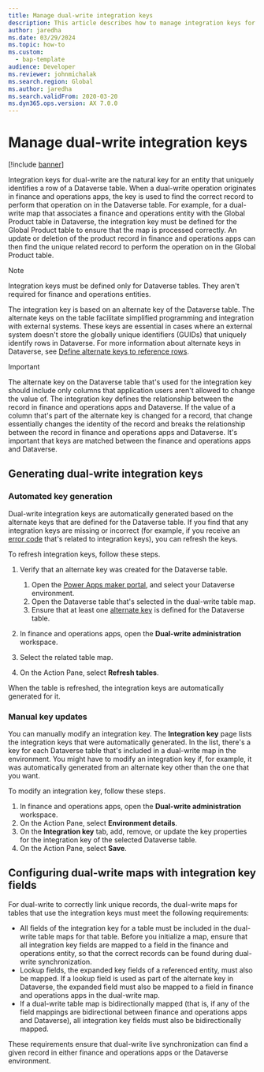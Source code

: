 ```yaml
---
title: Manage dual-write integration keys
description: This article describes how to manage integration keys for dual-write.
author: jaredha
ms.date: 03/29/2024
ms.topic: how-to
ms.custom: 
  - bap-template
audience: Developer
ms.reviewer: johnmichalak
ms.search.region: Global
ms.author: jaredha
ms.search.validFrom: 2020-03-20
ms.dyn365.ops.version: AX 7.0.0
---
```


# Manage dual-write integration keys

[!include [banner](../../includes/banner.md)]

Integration keys for dual-write are the natural key for an entity that uniquely identifies a row of a Dataverse table. When a dual-write operation originates in finance and operations apps, the key is used to find the correct record to perform that operation on in the Dataverse table. For example, for a dual-write map that associates a finance and operations entity with the Global Product table in Dataverse, the integration key must be defined for the Global Product table to ensure that the map is processed correctly. An update or deletion of the product record in finance and operations apps can then find the unique related record to perform the operation on in the Global Product table.

> [!NOTE]
> Integration keys must be defined only for Dataverse tables. They aren't required for finance and operations entities.

The integration key is based on an alternate key of the Dataverse table. The alternate keys on the table facilitate simplified programming and integration with external systems. These keys are essential in cases where an external system doesn't store the globally unique identifiers (GUIDs) that uniquely identify rows in Dataverse. For more information about alternate keys in Dataverse, see [Define alternate keys to reference rows](/power-apps/maker/data-platform/define-alternate-keys-reference-records).

> [!IMPORTANT]
> The alternate key on the Dataverse table that's used for the integration key should include only columns that application users aren't allowed to change the value of. The integration key defines the relationship between the record in finance and operations apps and Dataverse. If the value of a column that's part of the alternate key is changed for a record, that change essentially changes the identity of the record and breaks the relationship between the record in finance and operations apps and Dataverse. It's important that keys are matched between the finance and operations apps and Dataverse.

## Generating dual-write integration keys

### Automated key generation

Dual-write integration keys are automatically generated based on the alternate keys that are defined for the Dataverse table. If you find that any integration keys are missing or incorrect (for example, if you receive an [error code](dual-write-error-codes.md) that's related to integration keys), you can refresh the keys.

To refresh integration keys, follow these steps.

1. Verify that an alternate key was created for the Dataverse table.

    1. Open the [Power Apps maker portal](https://make.powerapps.com), and select your Dataverse environment.
    2. Open the Dataverse table that's selected in the dual-write table map.
    3. Ensure that at least one [alternate key](/power-apps/maker/data-platform/define-alternate-keys-reference-records) is defined for the Dataverse table.

1. In finance and operations apps, open the **Dual-write administration** workspace.
1. Select the related table map.
1. On the Action Pane, select **Refresh tables**.

When the table is refreshed, the integration keys are automatically generated for it.

### Manual key updates

You can manually modify an integration key. The **Integration key** page lists the integration keys that were automatically generated. In the list, there's a key for each Dataverse table that's included in a dual-write map in the environment. You might have to modify an integration key if, for example, it was automatically generated from an alternate key other than the one that you want.

To modify an integration key, follow these steps.

1. In finance and operations apps, open the **Dual-write administration** workspace.
1. On the Action Pane, select **Environment details**.
1. On the **Integration key** tab, add, remove, or update the key properties for the integration key of the selected Dataverse table.
1. On the Action Pane, select **Save**.

## Configuring dual-write maps with integration key fields

For dual-write to correctly link unique records, the dual-write maps for tables that use the integration keys must meet the following requirements:

- All fields of the integration key for a table must be included in the dual-write table maps for that table. Before you initialize a map, ensure that all integration key fields are mapped to a field in the finance and operations entity, so that the correct records can be found during dual-write synchronization.
- Lookup fields, the expanded key fields of a referenced entity, must also be mapped. If a lookup field is used as part of the alternate key in Dataverse, the expanded field must also be mapped to a field in finance and operations apps in the dual-write map.
- If a dual-write table map is bidirectionally mapped (that is, if any of the field mappings are bidirectional between finance and operations apps and Dataverse), all integration key fields must also be bidirectionally mapped.

These requirements ensure that dual-write live synchronization can find a given record in either finance and operations apps or the Dataverse environment.
